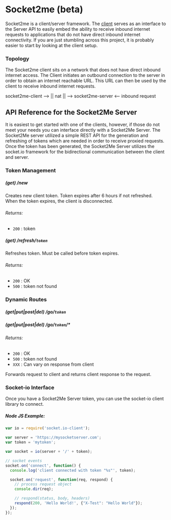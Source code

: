 # Socket2me (beta)
Socket2me is a client/server framework. The
[client](https://github.com/nmarus/socket2me/blob/master/client/README.md)
serves as an interface to the Server API to easily embed the ability to receive
inbound internet requests to applications that do not have direct inbound
internet connectivity. If you are just stumbling across this project, it is
probably easier to start by looking at the client setup.

### Topology
The Socket2me client sits on a network that does not have direct inbound
internet access. The Client initiates an outbound  connection to the server in
order to obtain an internet reachable URL. This URL can then be used by the client
to receive inbound internet requests.

socket2me-client --> || nat || --> socket2me-server <-- inbound request

## API Reference for the Socket2Me Server
It is easiest to get started with one of the clients, however, if those do not
meet your needs you can interface directly with a Socket2Me Server. The
Socket2Me server utilized a simple REST API for the generation and refreshing of
tokens which are needed in order to receive proxied requests. Once the token has
been generated, the Socket2Me Server utilizes the socket.io framework for the
bidirectional communication between the client and server.

### Token Management

##### (get) /new
Creates new client token. Token expires after 6 hours if not refreshed. When
the token expires, the client is disconnected.

###### Returns:
* `200` : token

##### (get) /refresh/`token`
Refreshes token. Must be called before token expires.

###### Returns:
* `200` : OK
* `500` : token not found

### Dynamic Routes

##### (get|put|post|del) /go/`token`
##### (get|put|post|del) /go/`token`/*

###### Returns:
* `200` : OK
* `500` : token not found
* `XXX` : Can vary on response from client

Forwards request to client and returns client response to the request.

### Socket-io Interface

Once you have a Socket2Me Server token, you can use the socket-io client library to connect.

##### Node JS Example:

```js
var io = require('socket.io-client');

var server = 'https://mysocketserver.com';
var token = 'mytoken';

var socket = io(server + '/' + token);

// socket events
socket.on('connect', function() {
  console.log('client connected with token "%s"', token);

  socket.on('request', function(req, respond) {
    // process request object
    console.dir(req);

    // respond(status, body, headers)
    respond(200, 'Hello World!', {"X-Test": "Hello World"});
  });
});
```

